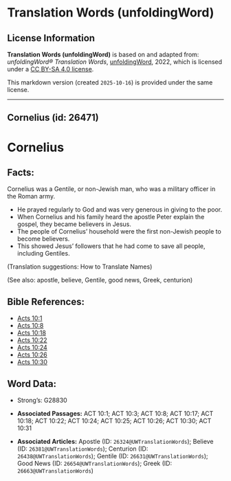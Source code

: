 # Translation Words (unfoldingWord)

## License Information

**Translation Words (unfoldingWord)** is based on and adapted from: _unfoldingWord® Translation Words_, [unfoldingWord](https://unfoldingword.org/utw), 2022, which is licensed under a [CC BY-SA 4.0 license](https://creativecommons.org/licenses/by-sa/4.0/legalcode.en).

This markdown version (created `2025-10-16`) is provided under the same license.



--------------------------------

## Cornelius (id: 26471)

Cornelius
=========

Facts:
------

Cornelius was a Gentile, or non\-Jewish man, who was a military officer in the Roman army.

* He prayed regularly to God and was very generous in giving to the poor.
* When Cornelius and his family heard the apostle Peter explain the gospel, they became believers in Jesus.
* The people of Cornelius’ household were the first non\-Jewish people to become believers.
* This showed Jesus’ followers that he had come to save all people, including Gentiles.

(Translation suggestions: How to Translate Names)

(See also: apostle, believe, Gentile, good news, Greek, centurion)

Bible References:
-----------------

* [Acts 10:1](https://ref.ly/Acts10:1)
* [Acts 10:8](https://ref.ly/Acts10:8)
* [Acts 10:18](https://ref.ly/Acts10:18)
* [Acts 10:22](https://ref.ly/Acts10:22)
* [Acts 10:24](https://ref.ly/Acts10:24)
* [Acts 10:26](https://ref.ly/Acts10:26)
* [Acts 10:30](https://ref.ly/Acts10:30)

Word Data:
----------

* Strong’s: G28830

* **Associated Passages:** ACT 10:1; ACT 10:3; ACT 10:8; ACT 10:17; ACT 10:18; ACT 10:22; ACT 10:24; ACT 10:25; ACT 10:26; ACT 10:30; ACT 10:31
* **Associated Articles:** Apostle (ID: `26324@UWTranslationWords`); Believe (ID: `26381@UWTranslationWords`); Centurion (ID: `26438@UWTranslationWords`); Gentile (ID: `26631@UWTranslationWords`); Good News (ID: `26654@UWTranslationWords`); Greek (ID: `26663@UWTranslationWords`)

